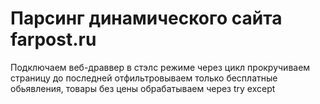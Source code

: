 # Парсинг динамического сайта farpost.ru
Подключаем веб-драввер в стэлс режиме через цикл прокручиваем страницу до последней
отфильтровываем только бесплатные обьявления, товары без цены обрабатываем через 
try except